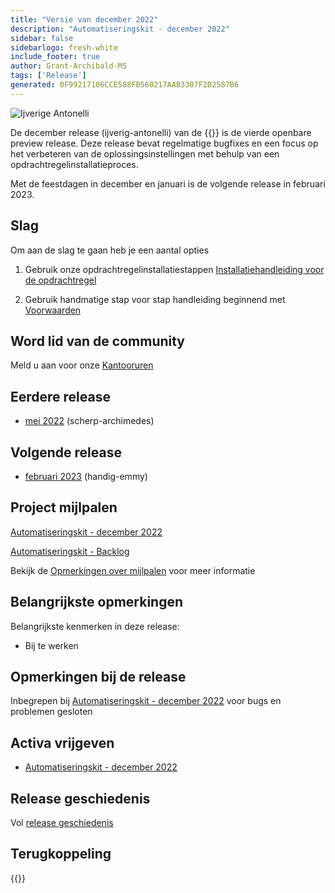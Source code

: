 ```yaml
---
title: "Versie van december 2022"
description: "Automatiseringskit - december 2022"
sidebar: false
sidebarlogo: fresh-white
include_footer: true
author: Grant-Archibald-MS
tags: ['Release']
generated: 0F99217106CCE588FB560217AAB3307F2D2587B6
---
```


![Ijverige Antonelli](/images/zealous-antonelli.png)

De december release (ijverig-antonelli) van de {{<product-name>}} is de vierde openbare preview release. Deze release bevat regelmatige bugfixes en een focus op het verbeteren van de oplossingsinstellingen met behulp van een opdrachtregelinstallatieproces.

Met de feestdagen in december en januari is de volgende release in februari 2023.

## Slag

Om aan de slag te gaan heb je een aantal opties

1. Gebruik onze opdrachtregelinstallatiestappen [Installatiehandleiding voor de opdrachtregel](/nl/get-started/install)

1. Gebruik handmatige stap voor stap handleiding beginnend met [Voorwaarden](https://learn.microsoft.com/power-automate/guidance/automation-kit/setup/prerequisites)

## Word lid van de community

Meld u aan voor onze [Kantooruren](/nl/office-hours)

## Eerdere release

- [mei 2022](/nl/releases/november-2022) (scherp-archimedes)

## Volgende release

- [februari 2023](/nl/releases/february-2023) (handig-emmy)

## Project mijlpalen

[Automatiseringskit - december 2022](https://github.com/orgs/microsoft/projects/486/views/5)

[Automatiseringskit - Backlog](https://github.com/orgs/microsoft/projects/486/views/1)

Bekijk de [Opmerkingen over mijlpalen](/nl/releases/milestones) voor meer informatie

## Belangrijkste opmerkingen

Belangrijkste kenmerken in deze release:

- Bij te werken

## Opmerkingen bij de release

Inbegrepen bij [Automatiseringskit - december 2022](https://github.com/microsoft/powercat-automation-kit/releases/tag/AutomationKit-December2022) voor bugs en problemen gesloten

## Activa vrijgeven

- [Automatiseringskit - december 2022](https://github.com/microsoft/powercat-automation-kit/releases/tag/AutomationKit-December2022)

## Release geschiedenis

Vol [release geschiedenis](/nl/releases)

## Terugkoppeling

{{<questions name="/content/nl/releases/december-2022.json" completed="Bedankt voor het geven van feedback" showNavigationButtons="false" locale="nl">}}


